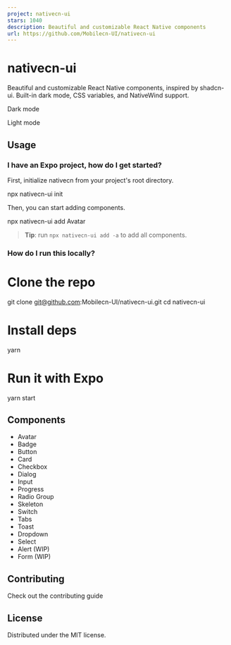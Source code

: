 ```yaml
---
project: nativecn-ui
stars: 1040
description: Beautiful and customizable React Native components
url: https://github.com/Mobilecn-UI/nativecn-ui
---
```


nativecn-ui
===========

Beautiful and customizable React Native components, inspired by shadcn-ui. Built-in dark mode, CSS variables, and NativeWind support.

Dark mode

Light mode

Usage
-----

### I have an Expo project, how do I get started?

First, initialize nativecn from your project's root directory.

npx nativecn-ui init

Then, you can start adding components.

npx nativecn-ui add Avatar

> **Tip**: run `npx nativecn-ui add -a` to add all components.

### How do I run this locally?

# Clone the repo
git clone git@github.com:Mobilecn-UI/nativecn-ui.git
cd nativecn-ui

# Install deps
yarn

# Run it with Expo
yarn start

Components
----------

-   Avatar
-   Badge
-   Button
-   Card
-   Checkbox
-   Dialog
-   Input
-   Progress
-   Radio Group
-   Skeleton
-   Switch
-   Tabs
-   Toast
-   Dropdown
-   Select
-   Alert (WIP)
-   Form (WIP)

Contributing
------------

Check out the contributing guide

License
-------

Distributed under the MIT license.
